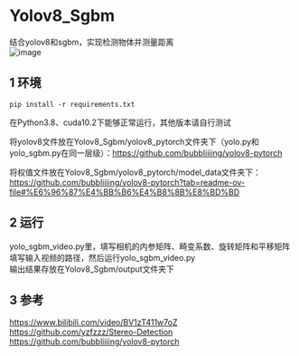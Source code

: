 # Yolov8_Sgbm
结合yolov8和sgbm，实现检测物体并测量距离  
![image](./src/outdoor_main.gif)  

## 1 环境
```
pip install -r requirements.txt
```
在Python3.8、cuda10.2下能够正常运行，其他版本请自行测试  

将yolov8文件放在Yolov8_Sgbm/yolov8_pytorch文件夹下（yolo.py和yolo_sgbm.py在同一层级）：https://github.com/bubbliiiing/yolov8-pytorch  

将权值文件放在Yolov8_Sgbm/yolov8_pytorch/model_data文件夹下：https://github.com/bubbliiiing/yolov8-pytorch?tab=readme-ov-file#%E6%96%87%E4%BB%B6%E4%B8%8B%E8%BD%BD  

## 2 运行
yolo_sgbm_video.py里，填写相机的内参矩阵、畸变系数、旋转矩阵和平移矩阵填写输入视频的路径，然后运行yolo_sgbm_video.py  
输出结果存放在Yolov8_Sgbm/output文件夹下  

## 3 参考
https://www.bilibili.com/video/BV1zT411w7oZ  
https://github.com/yzfzzz/Stereo-Detection  
https://github.com/bubbliiiing/yolov8-pytorch  
